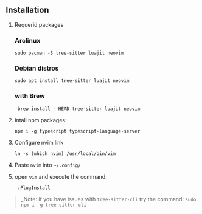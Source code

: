 ## Installation

1. Requerid packages
    ### Arclinux
    ```
    sudo pacman -S tree-sitter luajit neovim
    ```
    ### Debian distros
    ```
    sudo apt install tree-sitter luajit neovim
    ```
    ### with Brew
    ```
     brew install --HEAD tree-sitter luajit neovim
    ```
2. intall npm packages:
    ```
    npm i -g typescript typescript-language-server
    ```
3. Configure nvim link
    ```
    ln -s (which nvim) /usr/local/bin/vim
    ```

4. Paste `nvim` into `~/.config/`
5. open `vim` and execute the command:
    ```
     :PlugInstall
    ```

> _Note: if you have issues with `tree-sitter-cli` try the command: `sudo npm i -g tree-sitter-cli`



 
